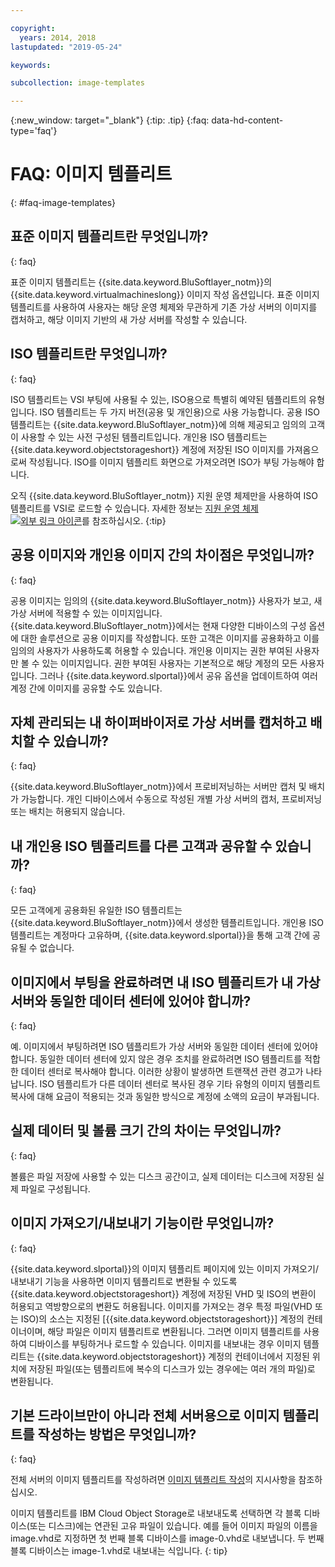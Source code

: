 ```yaml
---

copyright:
  years: 2014, 2018
lastupdated: "2019-05-24"

keywords:

subcollection: image-templates

---
```



{:new_window: target="_blank"}
{:tip: .tip}
{:faq: data-hd-content-type='faq'}

# FAQ: 이미지 템플리트
{: #faq-image-templates}

## 표준 이미지 템플리트란 무엇입니까?
{: faq}

표준 이미지 템플리트는 {{site.data.keyword.BluSoftlayer_notm}}의 {{site.data.keyword.virtualmachineslong}} 이미지 작성 옵션입니다.
표준 이미지 템플리트를 사용하여 사용자는 해당 운영 체제와 무관하게 기존 가상 서버의 이미지를 캡처하고, 해당 이미지 기반의
새 가상 서버를 작성할 수 있습니다.

## ISO 템플리트란 무엇입니까?
{: faq}

ISO 템플리트는 VSI 부팅에 사용될 수 있는, ISO용으로 특별히 예약된 템플리트의 유형입니다. ISO 템플리트는 두 가지 버전(공용 및 개인용)으로 사용 가능합니다. 공용 ISO 템플리트는 {{site.data.keyword.BluSoftlayer_notm}}에 의해 제공되고 임의의 고객이 사용할 수 있는 사전 구성된 템플리트입니다. 개인용 ISO 템플리트는 {{site.data.keyword.objectstorageshort}} 계정에 저장된 ISO 이미지를 가져옴으로써 작성됩니다. ISO를 이미지 템플리트 화면으로 가져오려면 ISO가 부팅 가능해야 합니다.

오직 {{site.data.keyword.BluSoftlayer_notm}} 지원 운영 체제만을 사용하여 ISO 템플리트를 VSI로 로드할 수 있습니다. 자세한 정보는 [지원 운영 체제 ![외부 링크 아이콘](../../icons/launch-glyph.svg "외부 링크 아이콘")](https://www.ibm.com/cloud/server-software)를 참조하십시오.
{:tip}

## 공용 이미지와 개인용 이미지 간의 차이점은 무엇입니까?
{: faq}

공용 이미지는 임의의 {{site.data.keyword.BluSoftlayer_notm}} 사용자가 보고, 새 가상 서버에 적용할 수 있는 이미지입니다. {{site.data.keyword.BluSoftlayer_notm}}에서는 현재 다양한 디바이스의 구성 옵션에 대한 솔루션으로
공용 이미지를 작성합니다. 또한 고객은 이미지를 공용화하고 이를 임의의 사용자가 사용하도록 허용할 수 있습니다. 개인용 이미지는 권한 부여된 사용자만 볼 수 있는
이미지입니다. 권한 부여된 사용자는 기본적으로 해당 계정의 모든 사용자입니다.
그러나 {{site.data.keyword.slportal}}에서 공유 옵션을 업데이트하여 여러 계정 간에 이미지를 공유할 수도 있습니다.

## 자체 관리되는 내 하이퍼바이저로 가상 서버를 캡처하고 배치할 수 있습니까?
{: faq}

{{site.data.keyword.BluSoftlayer_notm}}에서 프로비저닝하는 서버만 캡처 및 배치가 가능합니다. 개인 디바이스에서 수동으로 작성된 개별 가상 서버의 캡처, 프로비저닝 또는 배치는 허용되지 않습니다.

## 내 개인용 ISO 템플리트를 다른 고객과 공유할 수 있습니까?
{: faq}

모든 고객에게 공용화된 유일한 ISO 템플리트는 {{site.data.keyword.BluSoftlayer_notm}}에서 생성한 템플리트입니다. 개인용 ISO 템플리트는 계정마다 고유하며, {{site.data.keyword.slportal}}을 통해 고객 간에 공유될 수 없습니다.

## 이미지에서 부팅을 완료하려면 내 ISO 템플리트가 내 가상 서버와 동일한 데이터 센터에 있어야 합니까?
{: faq}

예. 이미지에서 부팅하려면 ISO 템플리트가 가상 서버와 동일한 데이터 센터에 있어야 합니다. 동일한 데이터 센터에 있지 않은 경우
조치를 완료하려면 ISO 템플리트를 적합한 데이터 센터로 복사해야 합니다. 이러한 상황이 발생하면
트랜잭션 관련 경고가 나타납니다. ISO 템플리트가 다른 데이터 센터로 복사된 경우
기타 유형의 이미지 템플리트 복사에 대해 요금이 적용되는 것과 동일한 방식으로 계정에 소액의 요금이 부과됩니다.

## 실제 데이터 및 볼륨 크기 간의 차이는 무엇입니까?
{: faq}

볼륨은 파일 저장에 사용할 수 있는 디스크 공간이고, 실제 데이터는 디스크에 저장된 실제 파일로 구성됩니다.

## 이미지 가져오기/내보내기 기능이란 무엇입니까?
{: faq}

{{site.data.keyword.slportal}}의 이미지 템플리트 페이지에 있는 이미지 가져오기/내보내기 기능을 사용하면 이미지 템플리트로 변환될 수 있도록 {{site.data.keyword.objectstorageshort}} 계정에 저장된 VHD 및 ISO의 변환이 허용되고 역방향으로의 변환도 허용됩니다. 이미지를 가져오는 경우 특정 파일(VHD 또는 ISO)의 소스는 지정된 [{{site.data.keyword.objectstorageshort}}] 계정의 컨테이너이며, 해당 파일은 이미지 템플리트로 변환됩니다. 그러면 이미지 템플리트를 사용하여 디바이스를 부팅하거나 로드할 수 있습니다. 이미지를 내보내는 경우 이미지 템플리트는 {{site.data.keyword.objectstorageshort}} 계정의 컨테이너에서 지정된 위치에 저장된 파일(또는 템플리트에 복수의 디스크가 있는 경우에는 여러 개의 파일)로 변환됩니다.

## 기본 드라이브만이 아니라 전체 서버용으로 이미지 템플리트를 작성하는 방법은 무엇입니까?
{: faq}

전체 서버의 이미지 템플리트를 작성하려면 [이미지 템플리트 작성](/docs/infrastructure/image-templates?topic=image-templates-creating-an-image-template#creating-an-image-template)의 지시사항을 참조하십시오.

이미지 템플리트를 IBM Cloud Object Storage로 내보내도록 선택하면 각 블록 디바이스(또는 디스크)에는 연관된 고유 파일이 있습니다. 예를 들어 이미지 파일의 이름을 image.vhd로 지정하면 첫 번째 블록 디바이스를 image-0.vhd로 내보냅니다. 두 번째 블록 디바이스는 image-1.vhd로 내보내는 식입니다.
{: tip}
